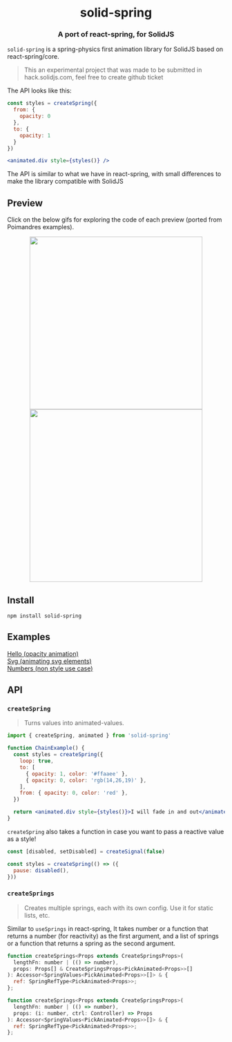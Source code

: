 <h1 align="center">solid-spring</h1>
<h3 align="center">A port of react-spring, for SolidJS</h3>

`solid-spring` is a spring-physics first animation library for SolidJS based on react-spring/core.

> This an experimental project that was made to be submitted in hack.solidjs.com, feel free to create github ticket

The API looks like this:

```jsx
const styles = createSpring({
  from: {
    opacity: 0
  },
  to: {
    opacity: 1
  }
})

<animated.div style={styles()} />
```

The API is similar to what we have in react-spring, with small differences to make the library compatible with SolidJS

## Preview

Click on the below gifs for exploring the code of each preview (ported from Poimandres examples).

<p align="middle">
<a href="https://codesandbox.io/s/spring-gestures-5xb9p8"><img src="https://i.imgur.com/qLKJod3.gif" width="400"/></a>
  <a href="https://codesandbox.io/s/spring-gestures-cards-vhitbu"><img src="https://i.imgur.com/H6nXQEq.gif" width="400"/></a>
</p>

## Install

```shell
npm install solid-spring
```

## Examples

[Hello (opacity animation)](https://codesandbox.io/s/hello-qe3eq5?file=/index.tsx)
<br />
[Svg (animating svg elements)](https://codesandbox.io/s/svg-omnp4c?file=/index.tsx)
<br />
[Numbers (non style use case)](https://codesandbox.io/s/numbers-kbc57h?file=/index.tsx)

## API

### `createSpring`

> Turns values into animated-values.

```jsx
import { createSpring, animated } from 'solid-spring'

function ChainExample() {
  const styles = createSpring({
    loop: true,
    to: [
      { opacity: 1, color: '#ffaaee' },
      { opacity: 0, color: 'rgb(14,26,19)' },
    ],
    from: { opacity: 0, color: 'red' },
  })

  return <animated.div style={styles()}>I will fade in and out</animated.div>
}
```

`createSpring` also takes a function in case you want to pass a reactive value as a style!

```jsx
const [disabled, setDisabled] = createSignal(false)

const styles = createSpring(() => ({
  pause: disabled(),
}))
```

### `createSprings`

> Creates multiple springs, each with its own config. Use it for static lists, etc.

Similar to `useSprings` in react-spring, It takes number or a function that returns a number (for reactivity) as the first argument, and a list of springs or a function that returns a spring as the second argument.

```jsx
function createSprings<Props extends CreateSpringsProps>(
  lengthFn: number | (() => number),
  props: Props[] & CreateSpringsProps<PickAnimated<Props>>[]
): Accessor<SpringValues<PickAnimated<Props>>[]> & {
  ref: SpringRefType<PickAnimated<Props>>;
};

function createSprings<Props extends CreateSpringsProps>(
  lengthFn: number | (() => number),
  props: (i: number, ctrl: Controller) => Props
): Accessor<SpringValues<PickAnimated<Props>>[]> & {
  ref: SpringRefType<PickAnimated<Props>>;
};
```
